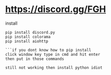 # https://discord.gg/FGH

install
```
pip install discord.py
pip install colorama
pip install aiohttp

```if you dont know how to pip install
click window key type in cmd and hit enter
then put in those commands 

still not working then install python idiot
